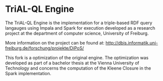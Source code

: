 # TriAL-QL Engine
The TriAL-QL Engine is the implementation for a triple-based RDF query langauges using Impala and Spark for execution developed as a research project at the department of computer science, University of Freiburg.


More information on the project can be found at:
http://dbis.informatik.uni-freiburg.de/forschung/projekte/DiPoS/

This fork is a optimization of the original engine. The optimization was developed as part of a bachelor thesis at the Vienna University of Technology and concerns the computation of the Kleene Closure in the Spark implementation.
